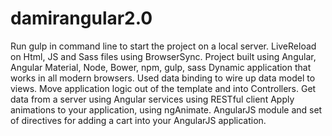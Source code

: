 # damirangular2.0
Run 
gulp in command line to start the project on a local server. LiveReload on Html, JS and Sass files using BrowserSync.
Project built using Angular, Angular Material, Node, Bower, npm, gulp, sass
Dynamic application that works in all modern browsers.
Used data binding to wire up data model to views.
Move application logic out of the template and into Controllers.
Get data from a server using Angular services using RESTful client
Apply animations to your application, using ngAnimate.
AngularJS module and set of directives for adding a cart into your AngularJS application.
